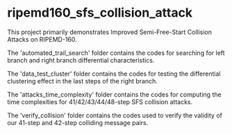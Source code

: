 # ripemd160_sfs_collision_attack

This project primarily demonstrates Improved Semi-Free-Start Collision Attacks on RIPEMD-160.

The 'automated_trail_search' folder contains the codes for searching for left branch and right branch differential characteristics.

The 'data_test_cluster' folder contains the codes for testing the differential clustering effect in the last steps of the right branch.

The 'attacks_time_complexity' folder contains the codes for computing the time complexities for 41/42/43/44/48-step SFS collision attacks.

The 'verify_collision' folder contains the codes used to verify the validity of our 41-step and 42-step colliding message pairs.
